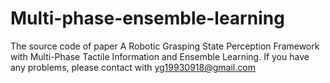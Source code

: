 # Multi-phase-ensemble-learning
The source code of paper A Robotic Grasping State Perception Framework with Multi-Phase Tactile Information and Ensemble Learning.
If you have any problems, please contact with yg19930918@gmail.com
